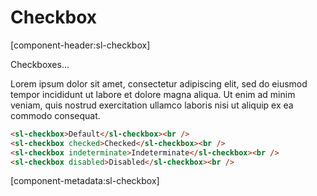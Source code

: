 # Checkbox

[component-header:sl-checkbox]

Checkboxes...

Lorem ipsum dolor sit amet, consectetur adipiscing elit, sed do eiusmod tempor incididunt ut labore et dolore magna aliqua. Ut enim ad minim veniam, quis nostrud exercitation ullamco laboris nisi ut aliquip ex ea commodo consequat.

```html preview
<sl-checkbox>Default</sl-checkbox><br />
<sl-checkbox checked>Checked</sl-checkbox><br />
<sl-checkbox indeterminate>Indeterminate</sl-checkbox><br />
<sl-checkbox disabled>Disabled</sl-checkbox><br />
```

[component-metadata:sl-checkbox]
